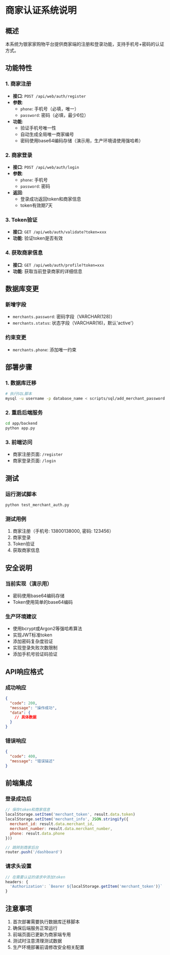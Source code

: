 # 商家认证系统说明

## 概述

本系统为银家家购物平台提供商家端的注册和登录功能，支持手机号+密码的认证方式。

## 功能特性

### 1. 商家注册
- **接口**: `POST /api/web/auth/register`
- **参数**: 
  - `phone`: 手机号（必填，唯一）
  - `password`: 密码（必填，最少6位）
- **功能**: 
  - 验证手机号唯一性
  - 自动生成全局唯一商家编号
  - 密码使用base64编码存储（演示用，生产环境请使用强哈希）

### 2. 商家登录
- **接口**: `POST /api/web/auth/login`
- **参数**: 
  - `phone`: 手机号
  - `password`: 密码
- **返回**: 
  - 登录成功返回token和商家信息
  - token有效期7天

### 3. Token验证
- **接口**: `GET /api/web/auth/validate?token=xxx`
- **功能**: 验证token是否有效

### 4. 获取商家信息
- **接口**: `GET /api/web/auth/profile?token=xxx`
- **功能**: 获取当前登录商家的详细信息

## 数据库变更

### 新增字段
- `merchants.password`: 密码字段（VARCHAR(128)）
- `merchants.status`: 状态字段（VARCHAR(16)，默认'active'）

### 约束变更
- `merchants.phone`: 添加唯一约束

## 部署步骤

### 1. 数据库迁移
```bash
# 执行SQL脚本
mysql -u username -p database_name < scripts/sql/add_merchant_password.sql
```

### 2. 重启后端服务
```bash
cd app/backend
python app.py
```

### 3. 前端访问
- 商家注册页面: `/register`
- 商家登录页面: `/login`

## 测试

### 运行测试脚本
```bash
python test_merchant_auth.py
```

### 测试用例
1. 商家注册（手机号: 13800138000, 密码: 123456）
2. 商家登录
3. Token验证
4. 获取商家信息

## 安全说明

### 当前实现（演示用）
- 密码使用base64编码存储
- Token使用简单的base64编码

### 生产环境建议
- 使用bcrypt或Argon2等强哈希算法
- 实现JWT标准token
- 添加密码复杂度验证
- 实现登录失败次数限制
- 添加手机号验证码验证

## API响应格式

### 成功响应
```json
{
  "code": 200,
  "message": "操作成功",
  "data": {
    // 具体数据
  }
}
```

### 错误响应
```json
{
  "code": 400,
  "message": "错误描述"
}
```

## 前端集成

### 登录成功后
```javascript
// 保存token和商家信息
localStorage.setItem('merchant_token', result.data.token)
localStorage.setItem('merchant_info', JSON.stringify({
  merchant_id: result.data.merchant_id,
  merchant_number: result.data.merchant_number,
  phone: result.data.phone
}))

// 跳转到商家后台
router.push('/dashboard')
```

### 请求头设置
```javascript
// 在需要认证的请求中添加token
headers: {
  'Authorization': `Bearer ${localStorage.getItem('merchant_token')}`
}
```

## 注意事项

1. 首次部署需要执行数据库迁移脚本
2. 确保后端服务正常运行
3. 前端页面已更新为商家端专用
4. 测试时注意清理测试数据
5. 生产环境部署前请修改安全相关配置
